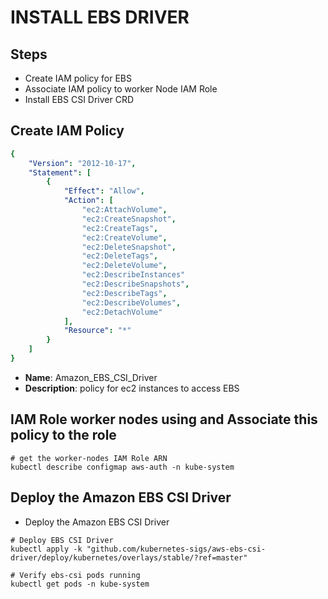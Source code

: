 # INSTALL EBS DRIVER

## Steps
-   Create IAM policy for EBS
-   Associate IAM policy to worker Node IAM Role
-   Install EBS CSI Driver CRD

## Create IAM Policy
```yaml
{
    "Version": "2012-10-17",
    "Statement": [
        {
            "Effect": "Allow",
            "Action": [
                "ec2:AttachVolume",
                "ec2:CreateSnapshot",
                "ec2:CreateTags",
                "ec2:CreateVolume",
                "ec2:DeleteSnapshot",
                "ec2:DeleteTags",
                "ec2:DeleteVolume",
                "ec2:DescribeInstances"
                "ec2:DescribeSnapshots",
                "ec2:DescribeTags",
                "ec2:DescribeVolumes",
                "ec2:DetachVolume"
            ],
            "Resource": "*"
        }
    ]
}
```
-   **Name**: Amazon_EBS_CSI_Driver
-   **Description**: policy for ec2 instances to access EBS

## IAM Role worker nodes using and Associate this policy to the role
```
# get the worker-nodes IAM Role ARN
kubectl describe configmap aws-auth -n kube-system
```
## Deploy the Amazon EBS CSI Driver
-   Deploy the Amazon EBS CSI Driver
```
# Deploy EBS CSI Driver
kubectl apply -k "github.com/kubernetes-sigs/aws-ebs-csi-driver/deploy/kubernetes/overlays/stable/?ref=master"

# Verify ebs-csi pods running
kubectl get pods -n kube-system
```